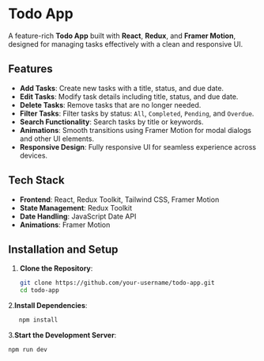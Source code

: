 # Todo App

A feature-rich **Todo App** built with **React**, **Redux**, and **Framer Motion**, designed for managing tasks effectively with a clean and responsive UI.

## Features

- **Add Tasks**: Create new tasks with a title, status, and due date.
- **Edit Tasks**: Modify task details including title, status, and due date.
- **Delete Tasks**: Remove tasks that are no longer needed.
- **Filter Tasks**: Filter tasks by status: `All`, `Completed`, `Pending`, and `Overdue`.
- **Search Functionality**: Search tasks by title or keywords.
- **Animations**: Smooth transitions using Framer Motion for modal dialogs and other UI elements.
- **Responsive Design**: Fully responsive UI for seamless experience across devices.

## Tech Stack

- **Frontend**: React, Redux Toolkit, Tailwind CSS, Framer Motion
- **State Management**: Redux Toolkit
- **Date Handling**: JavaScript Date API
- **Animations**: Framer Motion

## Installation and Setup

1. **Clone the Repository**:
   ```bash
   git clone https://github.com/your-username/todo-app.git
   cd todo-app
   ```

2.**Install Dependencies**:
```bash
   npm install
```

3.**Start the Development Server**:
```bash
npm run dev
```
